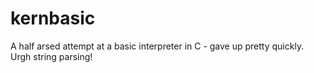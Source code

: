 # kernbasic
A half arsed attempt at a basic interpreter in C - gave up pretty quickly. Urgh string parsing!

